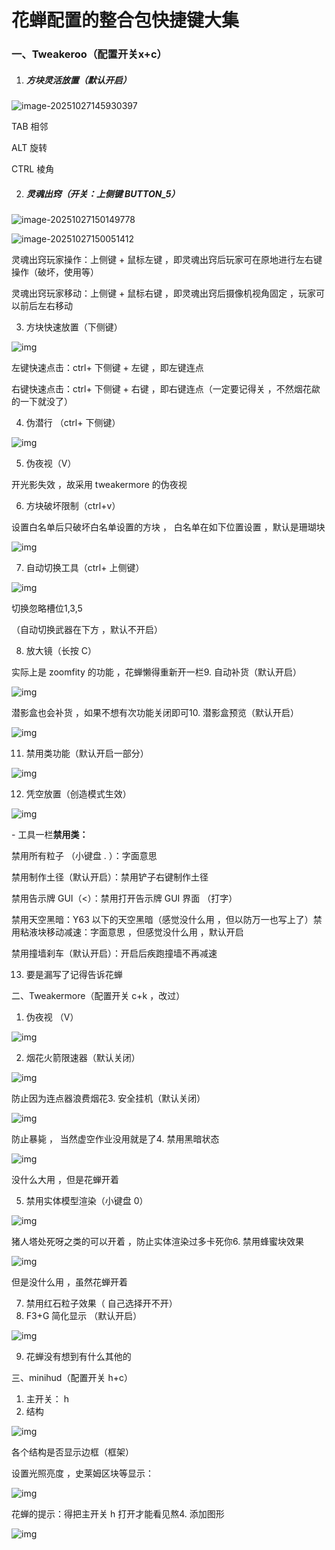 # 花蝉配置的整合包快捷键大集

### 一、Tweakeroo（配置开关x+c）

1. ##### 方块灵活放置（默认开启）

![image-20251027145930397](https://bu.dusays.com/2025/10/27/68ff1851e5237.webp)

TAB 相邻

ALT 旋转

CTRL 棱角

2. ##### 灵魂出窍（开关：上侧键 BUTTON_5）

![image-20251027150149778](https://bu.dusays.com/2025/10/27/68ff187e258cc.webp)

![image-20251027150051412](https://bu.dusays.com/2025/10/27/68ff1882c18a3.webp)

灵魂出窍玩家操作：上侧键 + 鼠标左键 ，即灵魂出窍后玩家可在原地进行左右键操作（破坏，使用等）

灵魂出窍玩家移动：上侧键 + 鼠标右键 ，即灵魂出窍后摄像机视角固定 ，玩家可以前后左右移动

3. 方块快速放置（下侧键）

![img](https://bu.dusays.com/2025/10/27/68ff17ddeed07.webp) 

左键快速点击：ctrl+ 下侧键 + 左键 ，即左键连点

右键快速点击：ctrl+ 下侧键 + 右键 ，即右键连点（一定要记得关 ，不然烟花歘的一下就没了）



4. 伪潜行 （ctrl+ 下侧键）

![img](https://bu.dusays.com/2025/10/27/68ff17ddd6c82.webp) 

5. 伪夜视（V）

开光影失效 ，故采用 tweakermore 的伪夜视

6. 方块破坏限制（ctrl+v）

设置白名单后只破坏白名单设置的方块 ， 白名单在如下位置设置 ，默认是珊瑚块

![img](https://bu.dusays.com/2025/10/27/68ff17ddd2595.webp) 

7. 自动切换工具（ctrl+ 上侧键）



![img](https://bu.dusays.com/2025/10/27/68ff17dec6ee9.webp) 

切换忽略槽位1,3,5

（自动切换武器在下方 ，默认不开启）

8. 放大镜（长按 C）

实际上是 zoomfity 的功能 ，花蝉懒得重新开一栏9.  自动补货（默认开启）

![img](https://bu.dusays.com/2025/10/27/68ff17df0f2fd.webp) 

潜影盒也会补货 ，如果不想有次功能关闭即可10. 潜影盒预览（默认开启）



![img](https://bu.dusays.com/2025/10/27/68ff17df0edb4.webp) 

11. 禁用类功能（默认开启一部分）

![img](https://bu.dusays.com/2025/10/27/68ff17df1c3ed.webp) 

12. 凭空放置（创造模式生效）



![img](https://bu.dusays.com/2025/10/27/68ff17df22e19.webp) 

\- 工具一栏**禁用类：**

禁用所有粒子 （小键盘 . ）：字面意思

禁用制作土径（默认开启）：禁用铲子右键制作土径

禁用告⽰牌 GUI（<）：禁用打开告⽰牌 GUI 界面 （打字）

禁用天空黑暗：Y63 以下的天空黑暗（感觉没什么用 ，但以防万一也写上了）禁用粘液块移动减速：字面意思 ，但感觉没什么用 ，默认开启

禁用撞墙刹车（默认开启）：开启后疾跑撞墙不再减速

13. 要是漏写了记得告诉花蝉

二、Tweakermore（配置开关 c+k ，改过）

1. 伪夜视 （V）



![img](https://bu.dusays.com/2025/10/27/68ff17df27ffe.webp) 

2. 烟花火箭限速器（默认关闭）

![img](https://bu.dusays.com/2025/10/27/68ff17dfa1e0f.webp) 

防止因为连点器浪费烟花3. 安全挂机（默认关闭）



![img](https://bu.dusays.com/2025/10/27/68ff17e04db06.webp) 

防止暴毙 ， 当然虚空作业没用就是了4. 禁用黑暗状态

![img](https://bu.dusays.com/2025/10/27/68ff17e038dff.webp) 

没什么大用 ，但是花蝉开着

5. 禁用实体模型渲染（小键盘 0）



![img](https://bu.dusays.com/2025/10/27/68ff17e044184.webp) 

猪人塔处死呀之类的可以开着 ，防止实体渲染过多卡死你6. 禁用蜂蜜块效果

![img](https://bu.dusays.com/2025/10/27/68ff17e04c102.webp) 

但是没什么用 ，虽然花蝉开着

7. 禁用红石粒子效果（ 自己选择开不开）
8. F3+G 简化显⽰ （默认开启）



![img](https://bu.dusays.com/2025/10/27/68ff17e043de0.webp) 

9. 花蝉没有想到有什么其他的

三、minihud（配置开关 h+c）

1. 主开关： h
2. 结构

![img](https://bu.dusays.com/2025/10/27/68ff17e084f39.webp) 

各个结构是否显⽰边框（框架）



设置光照亮度 ，史莱姆区块等显⽰：

![img](https://bu.dusays.com/2025/10/27/68ff17e162be1.webp) 

花蝉的提⽰：得把主开关 h 打开才能看见熬4. 添加图形

![img](https://bu.dusays.com/2025/10/27/68ff17e162bad.webp) 